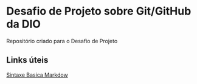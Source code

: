 #  Desafio de Projeto sobre Git/GitHub  da DIO
Repositório criado para o Desafio de Projeto


## Links úteis
[Sintaxe Basica Markdow](https://www.markdownguide.org/basic-syntax/)

